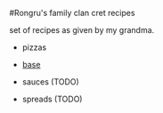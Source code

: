 #Rongru's family clan cret recipes

set of recipes as given by my grandma.

- pizzas 
 - [base](/pizzas/base.md)

- sauces (TODO)
- spreads (TODO)




